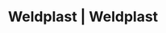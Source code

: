 ---
Link: "file:/Users/vinayakpatel/Downloads/www.weldplast.cz/eshop_products_compare/add/eshop-products-variant97"
product_name: "null"
product_id: "null"
title: "Weldplast | Weldplast"
product_desc: ""
product_specs: ""
product_downloads: ""
href: ""
accessories: ""
similar_products: ""
---